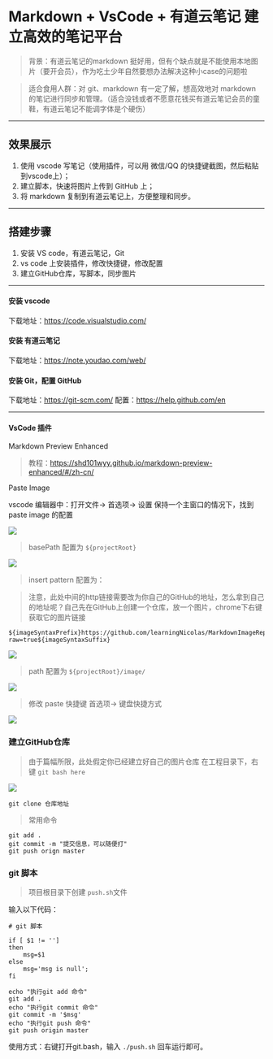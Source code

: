 # Markdown + VsCode + 有道云笔记 建立高效的笔记平台
> 背景：有道云笔记的markdown 挺好用，但有个缺点就是不能使用本地图片（要开会员），作为吃土少年自然要想办法解决这种小case的问题啦

> 适合食用人群：对 git、markdown 有一定了解，想高效地对 markdown 的笔记进行同步和管理。（适合没钱或者不愿意花钱买有道云笔记会员的童鞋，有道云笔记不能调字体是个硬伤）

----
## 效果展示
1. 使用 vscode 写笔记（使用插件，可以用 微信/QQ 的快捷键截图，然后粘贴到vscode上）；
2. 建立脚本，快速将图片上传到 GitHub 上；
3. 将 markdown 复制到有道云笔记上，方便整理和同步。

---
## 搭建步骤
1. 安装 VS code，有道云笔记，Git
2. vs code 上安装插件，修改快捷键，修改配置
3. 建立GitHub仓库，写脚本，同步图片

----
#### 安装 vscode

下载地址：https://code.visualstudio.com/

#### 安装 有道云笔记

下载地址：https://note.youdao.com/web/

#### 安装 Git，配置 GitHub
下载地址：https://git-scm.com/
配置：https://help.github.com/en

----
#### VsCode 插件
Markdown Preview Enhanced
> 教程：https://shd101wyy.github.io/markdown-preview-enhanced/#/zh-cn/

Paste Image

vscode 编辑器中：打开文件-> 首选项-> 设置
保持一个主窗口的情况下，找到 paste image 的配置

![](https://github.com/learningNicolas/MarkdownImageRepertory/blob/master/image/2019-03-22-15-06-35.png?raw=true)

> basePath 配置为 `${projectRoot}`

![](https://github.com/learningNicolas/MarkdownImageRepertory/blob/master/image/2019-03-22-15-07-24.png?raw=true)


> insert pattern 配置为：

> 注意，此处中间的http链接需要改为你自己的GitHub的地址，怎么拿到自己的地址呢？自己先在GitHub上创建一个仓库，放一个图片，chrome下右键获取它的图片链接

```
${imageSyntaxPrefix}https://github.com/learningNicolas/MarkdownImageRepertory/blob/master/${imageFilePath}?raw=true${imageSyntaxSuffix}
```

![](https://github.com/learningNicolas/MarkdownImageRepertory/blob/master/image/2019-03-22-15-09-21.png?raw=true)

> path 配置为 `${projectRoot}/image/`

![](https://github.com/learningNicolas/MarkdownImageRepertory/blob/master/image/2019-03-22-15-13-06.png?raw=true)


> 修改 paste 快捷键     首选项-> 键盘快捷方式

![](https://github.com/learningNicolas/MarkdownImageRepertory/blob/master/image/2019-03-22-15-14-41.png?raw=true)


### 建立GitHub仓库
> 由于篇幅所限，此处假定你已经建立好自己的图片仓库
在工程目录下，右键 `git bash here`

![](https://github.com/learningNicolas/MarkdownImageRepertory/blob/master/image/2019-03-22-15-18-39.png?raw=true)

```
git clone 仓库地址
```

> 常用命令
```
git add .
git commit -m "提交信息，可以随便打"
git push orign master
```

### git 脚本

> 项目根目录下创建 `push.sh`文件

输入以下代码：
```
# git 脚本

if [ $1 != '']
then
    msg=$1
else
    msg='msg is null';
fi

echo "执行git add 命令"
git add .
echo "执行git commit 命令"
git commit -m '$msg'
echo "执行git push 命令"
git push origin master

```

使用方式：右键打开git.bash，输入 `./push.sh`  回车运行即可。
